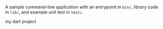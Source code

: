 A sample command-line application with an entrypoint in `bin/`, library code
in `lib/`, and example unit test in `test/`.

my dart project




